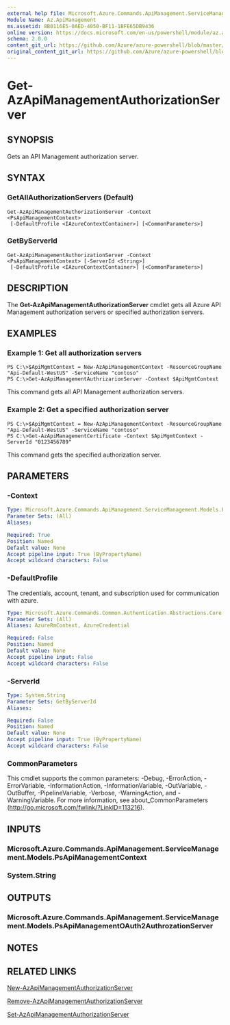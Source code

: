 ```yaml
---
external help file: Microsoft.Azure.Commands.ApiManagement.ServiceManagement.dll-Help.xml
Module Name: Az.ApiManagement
ms.assetid: 8B0116E5-0AED-4050-BF11-1BFE65DB9436
online version: https://docs.microsoft.com/en-us/powershell/module/az.apimanagement/get-azapimanagementauthorizationserver
schema: 2.0.0
content_git_url: https://github.com/Azure/azure-powershell/blob/master/src/ResourceManager/ApiManagement/Commands.ApiManagement/help/Get-AzApiManagementAuthorizationServer.md
original_content_git_url: https://github.com/Azure/azure-powershell/blob/master/src/ResourceManager/ApiManagement/Commands.ApiManagement/help/Get-AzApiManagementAuthorizationServer.md
---
```


# Get-AzApiManagementAuthorizationServer

## SYNOPSIS
Gets an API Management authorization server.

## SYNTAX

### GetAllAuthorizationServers (Default)
```
Get-AzApiManagementAuthorizationServer -Context <PsApiManagementContext>
 [-DefaultProfile <IAzureContextContainer>] [<CommonParameters>]
```

### GetByServerId
```
Get-AzApiManagementAuthorizationServer -Context <PsApiManagementContext> [-ServerId <String>]
 [-DefaultProfile <IAzureContextContainer>] [<CommonParameters>]
```

## DESCRIPTION
The **Get-AzApiManagementAuthorizationServer** cmdlet gets all Azure API Management authorization servers or specified authorization servers.

## EXAMPLES

### Example 1: Get all authorization servers
```
PS C:\>$ApiMgmtContext = New-AzApiManagementContext -ResourceGroupName "Api-Default-WestUS" -ServiceName "contoso"
PS C:\>Get-AzApiManagementAuthrizarionServer -Context $ApiMgmtContext
```

This command gets all API Management authorization servers.

### Example 2: Get a specified authorization server
```
PS C:\>$ApiMgmtContext = New-AzApiManagementContext -ResourceGroupName "Api-Default-WestUS" -ServiceName "contoso"
PS C:\>Get-AzApiManagementCertificate -Context $ApiMgmtContext -ServerId "0123456789"
```

This command gets the specified authorization server.

## PARAMETERS

### -Context

```yaml
Type: Microsoft.Azure.Commands.ApiManagement.ServiceManagement.Models.PsApiManagementContext
Parameter Sets: (All)
Aliases:

Required: True
Position: Named
Default value: None
Accept pipeline input: True (ByPropertyName)
Accept wildcard characters: False
```

### -DefaultProfile
The credentials, account, tenant, and subscription used for communication with azure.

```yaml
Type: Microsoft.Azure.Commands.Common.Authentication.Abstractions.Core.IAzureContextContainer
Parameter Sets: (All)
Aliases: AzureRmContext, AzureCredential

Required: False
Position: Named
Default value: None
Accept pipeline input: False
Accept wildcard characters: False
```

### -ServerId
```yaml
Type: System.String
Parameter Sets: GetByServerId
Aliases:

Required: False
Position: Named
Default value: None
Accept pipeline input: True (ByPropertyName)
Accept wildcard characters: False
```

### CommonParameters
This cmdlet supports the common parameters: -Debug, -ErrorAction, -ErrorVariable, -InformationAction, -InformationVariable, -OutVariable, -OutBuffer, -PipelineVariable, -Verbose, -WarningAction, and -WarningVariable. For more information, see about_CommonParameters (http://go.microsoft.com/fwlink/?LinkID=113216).

## INPUTS

### Microsoft.Azure.Commands.ApiManagement.ServiceManagement.Models.PsApiManagementContext

### System.String

## OUTPUTS

### Microsoft.Azure.Commands.ApiManagement.ServiceManagement.Models.PsApiManagementOAuth2AuthrozationServer

## NOTES

## RELATED LINKS

[New-AzApiManagementAuthorizationServer](./New-AzApiManagementAuthorizationServer.md)

[Remove-AzApiManagementAuthorizationServer](./Remove-AzApiManagementAuthorizationServer.md)

[Set-AzApiManagementAuthorizationServer](./Set-AzApiManagementAuthorizationServer.md)


